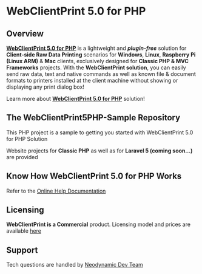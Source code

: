 # WebClientPrint 5.0 for **PHP**

## Overview
[**WebClientPrint 5.0 for PHP**](http://neodynamic.com/products/printing/raw-data/php) is a lightweight and ***plugin-free*** solution for **Client-side Raw Data Printing** scenarios for **Windows**, **Linux**, **Raspberry Pi (Linux ARM)** & **Mac** clients, exclusively designed for **Classic PHP & MVC Frameworks** projects. With the **WebClientPrint solution**, you can easily send raw data, text and native commands as well as known file & document formats to printers installed at the client machine without showing or displaying any print dialog box!

Learn more about [**WebClientPrint 5.0 for PHP**](http://neodynamic.com/products/printing/raw-data/php/) solution!

## The WebClientPrint5PHP-Sample Repository
This PHP project is a sample to getting you started with WebClientPrint 5.0 for PHP Solution

Website projects for **Classic PHP** as well as for **Laravel 5 (coming soon...)** are provided

## Know How WebClientPrint 5.0 for PHP Works
Refer to the [Online Help Documentation](http://neodynamic.com/Products/Help/WebClientPrintPHP5.0/index.html)

## Licensing

**WebClientPrint is a Commercial** product. Licensing model and prices are available [here](https://neodynamic.com/products/printing/raw-data/php/buy)

## Support

Tech questions are handled by [Neodynamic Dev Team](https://neodynamic/support)
